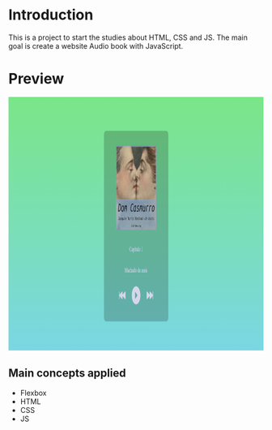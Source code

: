 # Introduction

This is a project to start the studies about HTML, CSS and JS.
The main goal is create a website Audio book  with JavaScript.

# Preview 

<img src="https://github.com/FilipeFRSantana/audio-book/blob/main/Preview.png" height="500"/>

## Main concepts applied

- Flexbox
- HTML
- CSS
- JS
